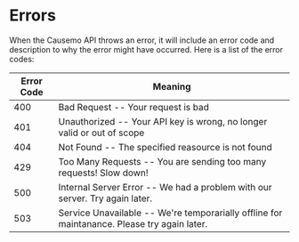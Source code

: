 # Errors
When the Causemo API throws an error, it will include an error code and description to why the error might have occurred. Here is a list of the error codes:


Error Code | Meaning
---------- | -------
400 | Bad Request -- Your request is bad
401 | Unauthorized -- Your API key is wrong, no longer valid or out of scope
404 | Not Found -- The specified reasource is not found
429 | Too Many Requests -- You are sending too many requests! Slow down!
500 | Internal Server Error -- We had a problem with our server. Try again later.
503 | Service Unavailable -- We're temporarially offline for maintanance. Please try again later.
